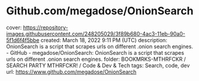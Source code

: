 # Github.com/megadose/OnionSearch

cover: https://repository-images.githubusercontent.com/248205029/3f89b680-4ac3-11eb-90a0-5f1d6f4f5bbe
created: March 18, 2022 9:11 PM (UTC)
description: OnionSearch is a script that scrapes urls on different .onion search engines.  - GitHub - megadose/OnionSearch: OnionSearch is a script that scrapes urls on different .onion search engines.
folder: BOOKMRKS-MTHRFCKR / SEARCH PARTY MTHRFCKR! / Code & Dev & Tech
tags: Search, code, dev
url: https://www.github.com/megadose/OnionSearch